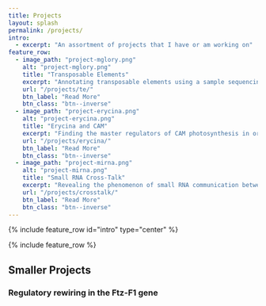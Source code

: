 ```yaml
---
title: Projects
layout: splash
permalink: /projects/
intro:
  - excerpt: "An assortment of projects that I have or am working on"
feature_row:
  - image_path: "project-mglory.png"
    alt: "project-mglory.png"
    title: "Transposable Elements"
    excerpt: "Annotating transposable elements using a sample sequencing approach and a custom pipeline to look for patterns in genome size evolution."
    url: "/projects/te/"
    btn_label: "Read More"
    btn_class: "btn--inverse"
  - image_path: "project-erycina.png"
    alt: "project-erycina.png"
    title: "Erycina and CAM"
    excerpt: "Finding the master regulators of CAM photosynthesis in orchids using a transcriptomics and clustering approach."
    url: "/projects/erycina/"
    btn_label: "Read More"
    btn_class: "btn--inverse"
  - image_path: "project-mirna.png"
    alt: "project-mirna.png"
    title: "Small RNA Cross-Talk"
    excerpt: "Revealing the phenomenon of small RNA communication between cross-kingdom species."
    url: "/projects/crosstalk/"
    btn_label: "Read More"
    btn_class: "btn--inverse"
---
```


{% include feature_row id="intro" type="center" %}

{% include feature_row %}

## Smaller Projects

### Regulatory rewiring in the Ftz-F1 gene


